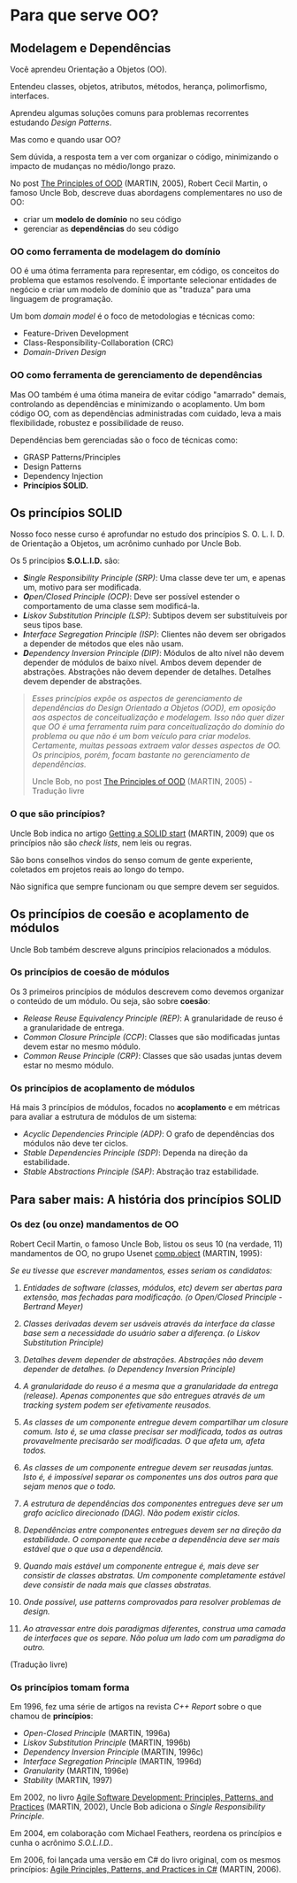 # Para que serve OO?

## Modelagem e Dependências

Você aprendeu Orientação a Objetos (OO).

Entendeu classes, objetos, atributos, métodos, herança, polimorfismo, interfaces.

Aprendeu algumas soluções comuns para problemas recorrentes estudando _Design Patterns_.

Mas como e quando usar OO?

Sem dúvida, a resposta tem a ver com organizar o código, minimizando o impacto de mudanças no médio/longo prazo.

No post [The Principles of OOD](http://butunclebob.com/ArticleS.UncleBob.PrinciplesOfOod) (MARTIN, 2005), Robert Cecil Martin, o famoso Uncle Bob, descreve duas abordagens complementares no uso de OO:

- criar um **modelo de domínio** no seu código
- gerenciar as **dependências** do seu código

### OO como ferramenta de modelagem do domínio

OO é uma ótima ferramenta para representar, em código, os conceitos do problema que estamos resolvendo. É importante selecionar entidades de negócio e criar um modelo de domínio que as "traduza" para uma linguagem de programação.

Um bom _domain model_ é o foco de metodologias e técnicas como:

- Feature-Driven Development
- Class-Responsibility-Collaboration (CRC)
- _Domain-Driven Design_

### OO como ferramenta de gerenciamento de dependências

Mas OO também é uma ótima maneira de evitar código "amarrado" demais, controlando as dependências e minimizando o acoplamento. Um bom código OO, com as dependências administradas com cuidado, leva a mais flexibilidade, robustez e possibilidade de reuso.

Dependências bem gerenciadas são o foco de técnicas como:

- GRASP Patterns/Principles
- Design Patterns
- Dependency Injection
- **Princípios SOLID.**

## Os princípios SOLID

Nosso foco nesse curso é aprofundar no estudo dos princípios S. O. L. I. D. de Orientação a Objetos, um acrônimo cunhado por Uncle Bob.

Os 5 princípios **S.O.L.I.D.** são:

- _**S**ingle Responsibility Principle (SRP)_: Uma classe deve ter um, e apenas um, motivo para ser modificada.
- _**O**pen/Closed Principle (OCP)_: Deve ser possível estender o comportamento de uma classe sem modificá-la.
- _**L**iskov Substitution Principle (LSP)_: Subtipos devem ser substituíveis por seus tipos base.
- _**I**nterface Segregation Principle (ISP)_: Clientes não devem ser obrigados a depender de métodos que eles não usam.
- _**D**ependency Inversion Principle (DIP)_: Módulos de alto nível não devem depender de módulos de baixo nível. Ambos devem depender de abstrações. Abstrações não devem depender de detalhes. Detalhes devem depender de abstrações.

> _Esses princípios expõe os aspectos de gerenciamento de dependências do Design Orientado a Objetos (OOD), em oposição aos aspectos de conceitualização e modelagem. Isso não quer dizer que OO é uma ferramenta ruim para conceitualização do domínio do problema ou que não é um bom veículo para criar modelos. Certamente, muitas pessoas extraem valor desses aspectos de OO. Os princípios, porém, focam bastante no gerenciamento de dependências._
>
>Uncle Bob, no post [The Principles of OOD](http://butunclebob.com/ArticleS.UncleBob.PrinciplesOfOod) (MARTIN, 2005) - Tradução livre

### O que são princípios?

Uncle Bob indica no artigo [Getting a SOLID start](https://sites.google.com/site/unclebobconsultingllc/getting-a-solid-start) (MARTIN, 2009) que os princípios não são _check lists_, nem leis ou regras.

São bons conselhos vindos do senso comum de gente experiente, coletados em projetos reais ao longo do tempo.

Não significa que sempre funcionam ou que sempre devem ser seguidos.

## Os princípios de coesão e acoplamento de módulos

Uncle Bob também descreve alguns princípios relacionados a módulos.

### Os princípios de coesão de módulos

Os 3 primeiros princípios de módulos descrevem como devemos organizar o conteúdo de um módulo. Ou seja, são sobre **coesão**:

- _Release Reuse Equivalency Principle (REP)_: A granularidade de reuso é a granularidade de entrega.
- _Common Closure Principle (CCP)_: Classes que são modificadas juntas devem estar no mesmo módulo.
- _Common Reuse Principle (CRP)_: Classes que são usadas juntas devem estar no mesmo módulo.

### Os princípios de acoplamento de módulos

Há mais 3 princípios de módulos, focados no **acoplamento** e em métricas para avaliar a estrutura de módulos de um sistema:

- _Acyclic Dependencies Principle (ADP)_: O grafo de dependências dos módulos não deve ter ciclos.
- _Stable Dependencies Principle (SDP)_: Dependa na direção da estabilidade.
- _Stable Abstractions Principle (SAP)_: Abstração traz estabilidade.

## Para saber mais: A história dos princípios SOLID

### Os dez (ou onze) mandamentos de OO

Robert Cecil Martin, o famoso Uncle Bob, listou os seus 10 (na verdade, 11) mandamentos de OO, no grupo Usenet [comp.object](https://groups.google.com/forum/?hl=en#!topic/comp.object/WICPDcXAMG8) (MARTIN, 1995):

_Se eu tivesse que escrever mandamentos, esses seriam os candidatos:_

1. _Entidades de software (classes, módulos, etc) devem ser abertas para extensão, mas fechadas para modificação. (o Open/Closed Principle - Bertrand Meyer)_

2. _Classes derivadas devem ser usáveis através da interface da classe base sem a necessidade do usuário saber a diferença. (o Liskov Substitution Principle)_

3. _Detalhes devem depender de abstrações. Abstrações não devem depender de detalhes. (o Dependency Inversion Principle)_

4. _A granularidade do reuso é a mesma que a granularidade da entrega (release). Apenas componentes que são entregues através de um tracking system podem ser efetivamente reusados._

5. _As classes de um componente entregue devem compartilhar um closure comum. Isto é, se uma classe precisar ser modificada, todos as outras provavelmente precisarão ser modificadas. O que afeta um, afeta todos._

6. _As classes de um componente entregue devem ser reusadas juntas. Isto é, é impossível separar os componentes uns dos outros para que sejam menos que o todo._

7. _A estrutura de dependências dos componentes entregues deve ser um grafo acíclico direcionado (DAG). Não podem existir ciclos._

8. _Dependências entre componentes entregues devem ser na direção da estabilidade. O componente que recebe a dependência deve ser mais estável que o que usa a dependência._

9. _Quando mais estável um componente entregue é, mais deve ser consistir de classes abstratas. Um componente completamente estável deve consistir de nada mais que classes abstratas._

10. _Onde possível, use patterns comprovados para resolver problemas de design._

11. _Ao atravessar entre dois paradigmas diferentes, construa uma camada de interfaces que os separe. Não polua um lado com um paradigma do outro._

(Tradução livre)

### Os princípios tomam forma

Em 1996, fez uma série de artigos na revista _C++ Report_ sobre o que chamou de **princípios**:

- _Open-Closed Principle_ (MARTIN, 1996a)
- _Liskov Substitution Principle_ (MARTIN, 1996b)
- _Dependency Inversion Principle_ (MARTIN, 1996c)
- _Interface Segregation Principle_ (MARTIN, 1996d)
- _Granularity_ (MARTIN, 1996e)
- _Stability_ (MARTIN, 1997)

Em 2002, no livro [Agile Software Development: Principles, Patterns, and Practices](https://www.amazon.com.br/Software-Development-Principles-Patterns-Practices/dp/0135974445) (MARTIN, 2002), Uncle Bob adiciona o _Single Responsibility Principle_.

Em 2004, em colaboração com Michael Feathers, reordena os princípios e cunha o acrônimo _S.O.L.I.D._.

Em 2006, foi lançada uma versão em C# do livro original, com os mesmos princípios: [Agile Principles, Patterns, and Practices in C#](https://www.amazon.com.br/Agile-Principles-Patterns-Practices-C/dp/0131857258) (MARTIN, 2006).
